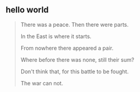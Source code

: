 ## hello world

>There was a peace. Then there were parts.
>
>In the East is where it starts. 
>
>From nowhere there appeared a pair.
>
>Where before there was none, still their sum? 
>
>Don't think that, for this battle to be fought. 
>
>The war can not.